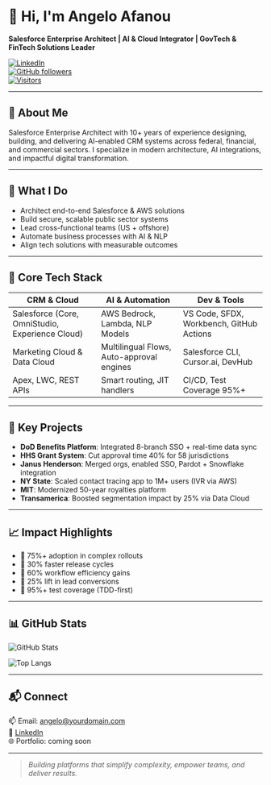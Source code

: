 <!-- GitHub README: Angelo Afanou -->

# 👋 Hi, I'm Angelo Afanou  
**Salesforce Enterprise Architect | AI & Cloud Integrator | GovTech & FinTech Solutions Leader**

[![LinkedIn](https://img.shields.io/badge/LinkedIn-Afanou-blue?logo=linkedin)](https://linkedin.com/in/your-profile)  
[![GitHub followers](https://img.shields.io/github/followers/your-github-username?style=social)](https://github.com/your-github-username)  
[![Visitors](https://komarev.com/ghpvc/?username=your-github-username&label=Profile%20views)](https://github.com/your-github-username)

---

## 🚀 About Me
Salesforce Enterprise Architect with 10+ years of experience designing, building, and delivering AI-enabled CRM systems across federal, financial, and commercial sectors. I specialize in modern architecture, AI integrations, and impactful digital transformation.

---

## 🧠 What I Do
- Architect end-to-end Salesforce & AWS solutions
- Build secure, scalable public sector systems  
- Lead cross-functional teams (US + offshore)  
- Automate business processes with AI & NLP  
- Align tech solutions with measurable outcomes

---

## 🔧 Core Tech Stack

| CRM & Cloud | AI & Automation | Dev & Tools |
|-------------|-----------------|-------------|
| Salesforce (Core, OmniStudio, Experience Cloud) | AWS Bedrock, Lambda, NLP Models | VS Code, SFDX, Workbench, GitHub Actions |
| Marketing Cloud & Data Cloud | Multilingual Flows, Auto-approval engines | Salesforce CLI, Cursor.ai, DevHub |
| Apex, LWC, REST APIs | Smart routing, JIT handlers | CI/CD, Test Coverage 95%+ |

---

## 📌 Key Projects

- **DoD Benefits Platform**: Integrated 8-branch SSO + real-time data sync  
- **HHS Grant System**: Cut approval time 40% for 58 jurisdictions  
- **Janus Henderson**: Merged orgs, enabled SSO, Pardot + Snowflake integration  
- **NY State**: Scaled contact tracing app to 1M+ users (IVR via AWS)  
- **MIT**: Modernized 50-year royalties platform  
- **Transamerica**: Boosted segmentation impact by 25% via Data Cloud

---

## 📈 Impact Highlights

- 🔹 75%+ adoption in complex rollouts  
- 🔹 30% faster release cycles  
- 🔹 60% workflow efficiency gains  
- 🔹 25% lift in lead conversions  
- 🔹 95%+ test coverage (TDD-first)

---

## 📊 GitHub Stats

![GitHub Stats](https://github-readme-stats.vercel.app/api?username=your-github-username&show_icons=true&theme=default&hide_border=true)

![Top Langs](https://github-readme-stats.vercel.app/api/top-langs/?username=your-github-username&layout=compact&theme=default&hide_border=true)

---

## 📬 Connect
📫 Email: angelo@yourdomain.com  
🔗 [LinkedIn](https://linkedin.com/in/your-profile)  
🌐 Portfolio: coming soon

---

> *Building platforms that simplify complexity, empower teams, and deliver results.*

